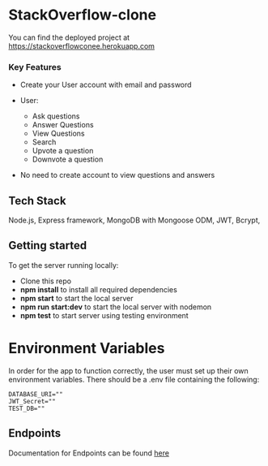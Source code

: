 # StackOverflow-clone

You can find the deployed project at https://stackoverflowconee.herokuapp.com

### Key Features

- Create your User account with email and password
- User:
  - Ask questions
  - Answer Questions
  - View Questions
  - Search
  - Upvote a question
  - Downvote a question

- No need to create account to view questions and answers

## Tech Stack

Node.js, Express framework, MongoDB with Mongoose ODM, JWT, Bcrypt,

## Getting started

To get the server running locally:

- Clone this repo
- **npm install** to install all required dependencies
- **npm start** to start the local server
- **npm run start:dev** to start the local server with nodemon
- **npm test** to start server using testing environment

# Environment Variables

In order for the app to function correctly, the user must set up their own environment variables. There should be a .env file containing the following:

```
DATABASE_URI=""
JWT_Secret=""
TEST_DB=""

```

## Endpoints
Documentation for Endpoints can be found [here](https://documenter.getpostman.com/view/3210014/TzJycFiY)

